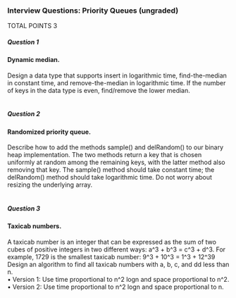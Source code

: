 ### Interview Questions: Priority Queues (ungraded)
TOTAL POINTS 3
##### Question 1
#### Dynamic median. <br />
Design a data type that supports insert in logarithmic time, find-the-median in constant time, and remove-the-median in logarithmic time. 
If the number of keys in the data type is even, find/remove the lower median.<br /><br />

##### Question 2
#### Randomized priority queue. <br />
Describe how to add the methods sample() and delRandom() to our binary heap implementation. The two methods return a key that is chosen uniformly at random among 
the remaining keys, with the latter method also removing that key. The sample() method should take constant time; the delRandom() method should take logarithmic time. 
Do not worry about resizing the underlying array. <br /><br />
##### Question 3
#### Taxicab numbers. <br />
A taxicab number is an integer that can be expressed as the sum of two cubes of positive integers in two different ways: a^3 + b^3 = c^3 + d^3. For example, 1729 is the smallest taxicab number: 9^3 + 10^3 = 1^3 + 12^39
 Design an algorithm to find all taxicab numbers with a, b, c, and dd less than n. <br />
•	Version 1: Use time proportional to n^2 logn and space proportional to n^2. <br />
•	Version 2: Use time proportional to n^2 logn and space proportional to n.

